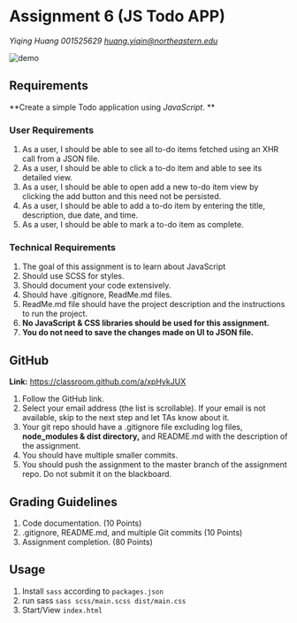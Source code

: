 # Assignment 6 (JS Todo APP)

*Yiqing Huang 001525629 huang.yiqin@northeastern.edu*

![demo](https://github.com/eikcaj16/todo/assets/23066154/bff7ab4b-ecd0-4195-a8c7-5e3089a0fd00)

## Requirements

**Create a simple Todo application using *JavaScript*. **

### User Requirements

1. As a user, I should be able to see all to-do items fetched using an XHR call from a JSON file.
2. As a user, I should be able to click a to-do item and able to see its detailed view.
3. As a user, I should be able to open add a new to-do item view by clicking the add button and this need not be persisted.
4. As a user, I should be able to add a to-do item by entering the title, description, due date, and time.
5. As a user, I should be able to mark a to-do item as complete.

### Technical Requirements

1. The goal of this assignment is to learn about JavaScript
2. Should use SCSS for styles.
3. Should document your code extensively.
4. Should have .gitignore, ReadMe.md files.
5. ReadMe.md file should have the project description and the instructions to run the project.
6. **No JavaScript & CSS libraries should be used for this assignment.**
7. **You do not need to save the changes made on UI to JSON file.**



## GitHub

**Link:** https://classroom.github.com/a/xpHykJUX

1. Follow the GitHub link.
2. Select your email address (the list is scrollable). If your email is not available, skip to the next step and let TAs know about it.
3. Your git repo should have a .gitignore file excluding log files, **node_modules & dist directory,** and README.md with the description of the assignment.
4. You should have multiple smaller commits.
5. You should push the assignment to the master branch of the assignment repo. Do not submit it on the blackboard.



## Grading Guidelines

1. Code documentation. (10 Points)
2. .gitignore, README.md, and multiple Git commits (10 Points)
3. Assignment completion. (80 Points)



## Usage
1. Install `sass` according to `packages.json`
2. run sass `sass scss/main.scss dist/main.css`
3. Start/View `index.html`

